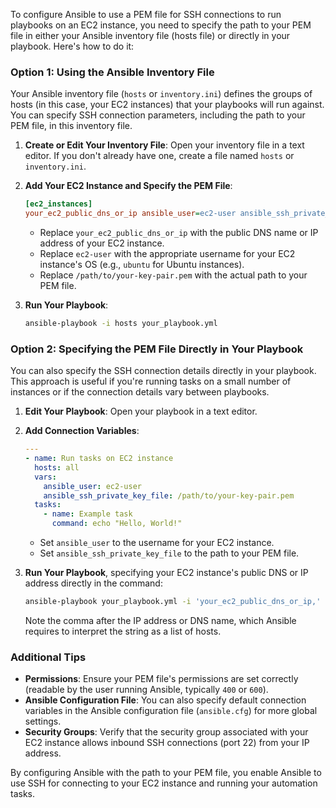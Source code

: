 To configure Ansible to use a PEM file for SSH connections to run playbooks on an EC2 instance, you need to specify the path to your PEM file in either your Ansible inventory file (hosts file) or directly in your playbook. Here's how to do it:

### Option 1: Using the Ansible Inventory File

Your Ansible inventory file (`hosts` or `inventory.ini`) defines the groups of hosts (in this case, your EC2 instances) that your playbooks will run against. You can specify SSH connection parameters, including the path to your PEM file, in this inventory file.

1. **Create or Edit Your Inventory File**: Open your inventory file in a text editor. If you don't already have one, create a file named `hosts` or `inventory.ini`.

2. **Add Your EC2 Instance and Specify the PEM File**:
    ```ini
    [ec2_instances]
    your_ec2_public_dns_or_ip ansible_user=ec2-user ansible_ssh_private_key_file=/path/to/your-key-pair.pem
    ```
    - Replace `your_ec2_public_dns_or_ip` with the public DNS name or IP address of your EC2 instance.
    - Replace `ec2-user` with the appropriate username for your EC2 instance's OS (e.g., `ubuntu` for Ubuntu instances).
    - Replace `/path/to/your-key-pair.pem` with the actual path to your PEM file.

3. **Run Your Playbook**:
    ```bash
    ansible-playbook -i hosts your_playbook.yml
    ```

### Option 2: Specifying the PEM File Directly in Your Playbook

You can also specify the SSH connection details directly in your playbook. This approach is useful if you're running tasks on a small number of instances or if the connection details vary between playbooks.

1. **Edit Your Playbook**: Open your playbook in a text editor.

2. **Add Connection Variables**:
    ```yaml
    ---
    - name: Run tasks on EC2 instance
      hosts: all
      vars:
        ansible_user: ec2-user
        ansible_ssh_private_key_file: /path/to/your-key-pair.pem
      tasks:
        - name: Example task
          command: echo "Hello, World!"
    ```

    - Set `ansible_user` to the username for your EC2 instance.
    - Set `ansible_ssh_private_key_file` to the path to your PEM file.

3. **Run Your Playbook**, specifying your EC2 instance's public DNS or IP address directly in the command:
    ```bash
    ansible-playbook your_playbook.yml -i 'your_ec2_public_dns_or_ip,'
    ```
    Note the comma after the IP address or DNS name, which Ansible requires to interpret the string as a list of hosts.

### Additional Tips

- **Permissions**: Ensure your PEM file's permissions are set correctly (readable by the user running Ansible, typically `400` or `600`).
- **Ansible Configuration File**: You can also specify default connection variables in the Ansible configuration file (`ansible.cfg`) for more global settings.
- **Security Groups**: Verify that the security group associated with your EC2 instance allows inbound SSH connections (port 22) from your IP address.

By configuring Ansible with the path to your PEM file, you enable Ansible to use SSH for connecting to your EC2 instance and running your automation tasks.